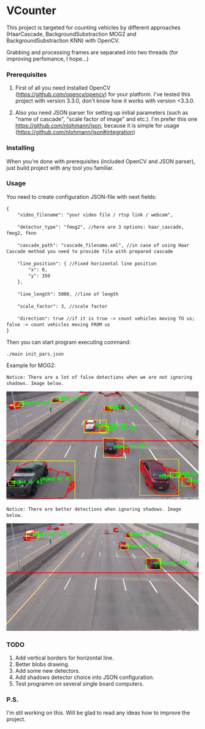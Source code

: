 # VCounter
This project is targeted for counting vehicles by different approaches (HaarCascade, BackgroundSubstraction MOG2 and BackgroundSubstraction KNN) with OpenCV.

Grabbing and processing frames are separated into two threads (for improving perfomance, I hope...)

### Prerequisites
1) First of all you need installed OpenCV (https://github.com/opencv/opencv) for your platform. I've tested this project with version 3.3.0, don't know how it works with version <3.3.0.

2) Also you need JSON parser for setting up initial parameters (such as "name of cascade", "scale factor of image" and etc.). I'm prefer this one https://github.com/nlohmann/json, because it is simple for usage (https://github.com/nlohmann/json#integration)

### Installing
When you're done with prerequisites (included OpenCV and JSON parser), just build project with any tool you familiar.

### Usage
You need to create configuration JSON-file with next fields:
```
{
	"video_filename": "your video file / rtsp link / webcam",
  
	"detector_type": "fmog2", //here are 3 options: haar_cascade, fmog2, fknn
  
	"cascade_path": "cascade_filename.xml", //in case of using Haar Cascade method you need to provide file with prepared cascade
  
	"line_position": { //Fixed horizontal line position
		"x": 0,
		"y": 350
	},
  
	"line_length": 5000, //line of length
  
	"scale_factor": 3, //scale factor
  
	"direction": true //if it is true -> count vehicles moving TO us; false -> count vehicles moving FROM us
}
```
Then you can start program executing command:
```
./main init_pars.json
```
Example for MOG2:
```
Notice: There are a lot of false detections when we are not ignoring shadows. Image below.
```
![alt text](https://raw.githubusercontent.com/LdDl/Vehicle-Counter/master/result/img1.png)
```
Notice: There are better detections when ignoring shadows. Image below.
```
![alt text](https://raw.githubusercontent.com/LdDl/Vehicle-Counter/master/result/img2.png)

### TODO
 1. Add vertical borders for horizontal line.
 2. Better blobs drawing.
 3. Add some new detectors.
 4. Add shadows detector choice into JSON configuration.
 5. Test programm on several single board computers.
 
### P.S.
I'm stil working on this. Will be glad to read any ideas how to improve the project.

